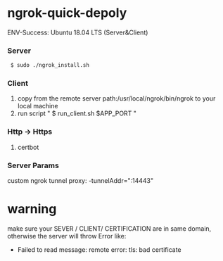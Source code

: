 # ngrok-quick-depoly

ENV-Success: Ubuntu 18.04 LTS (Server&Client)

### Server

```sh
 $ sudo ./ngrok_install.sh
```

### Client

1. copy from the remote server path:/usr/local/ngrok/bin/ngrok to your local machine
2. run script " $ run_client.sh $APP_PORT "


### Http -> Https

1. certbot


### Server Params
custom ngrok tunnel proxy: -tunnelAddr=":14443"

# warning

make sure your SEVER / CLIENT/ CERTIFICATION are in same domain, otherwise the server will throw Error like:

- Failed to read message: remote error: tls: bad certificate
